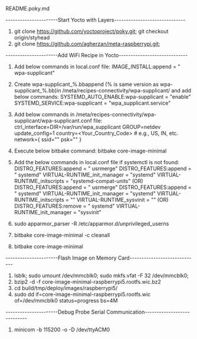README.poky.md

----------------------Start Yocto with Layers------------------------------

1. git clone https://github.com/yoctoproject/poky.git; git checkout origin/styhead
2. git clone https://github.com/agherzan/meta-raspberrypi.git;

----------------------Add WiFi Recipe in Yocto-----------------------------

1. Add below commands in local.conf file:
	IMAGE_INSTALL:append = " wpa-supplicant"
2. Create wpa-supplicant_%.bbappend (% is same version as wpa-supplicant_%.bb)in /meta/recipes-connectivity/wpa-supplicant/ and add below commands:
	SYSTEMD_AUTO_ENABLE:wpa-supplicant = "enable"
	SYSTEMD_SERVICE:wpa-supplicant = "wpa_supplicant.service"

3. Add below commands in /meta/recipes-connectivity/wpa-supplicant/wpa-supplicant.conf file:
	ctrl_interface=DIR=/var/run/wpa_supplicant GROUP=netdev
	update_config=1
	country=<Your_Country_Code>  # e.g., US, IN, etc.
	network={
	    ssid="<YourSSID>"
	    psk="<YourPassword>"
	}
4. Execute below bitbake command:
	bitbake core-image-minimal
5. Add the below commands in local.conf file if systemctl is not found:
	DISTRO_FEATURES:append = " usrmerge"
	DISTRO_FEATURES:append = " systemd"
	VIRTUAL-RUNTIME_init_manager = "systemd"
	VIRTUAL-RUNTIME_initscripts = "systemd-compat-units"
	(OR)
	DISTRO_FEATURES:append = " usrmerge"
	DISTRO_FEATURES:append = " systemd"
	VIRTUAL-RUNTIME_init_manager = "systemd"
	VIRTUAL-RUNTIME_initscripts = ""
	VIRTUAL-RUNTIME_sysvinit = ""
	(OR)
	DISTRO_FEATURES:remove = " systemd"
	VIRTUAL-RUNTIME_init_manager = "sysvinit"
6. sudo apparmor_parser -R /etc/apparmor.d/unprivileged_userns
7. bitbake core-image-minimal -c cleanall
8. bitbake core-image-minimal

----------------------Flash Image on Memory Card-----------------------------

1. lsblk; sudo umount /dev/mmcblk0; sudo mkfs.vfat -F 32 /dev/mmcblk0;
2. bzip2 -d -f core-image-minimal-raspberrypi5.rootfs.wic.bz2
3. cd build/tmp/deploy/images/raspberrypi5/
4. sudo dd if=core-image-minimal-raspberrypi5.rootfs.wic of=/dev/mmcblk0 status=progress bs=4M


----------------------Debug Probe Serial Communication----------------------------

1. minicom -b 115200 -o -D /dev/ttyACM0
